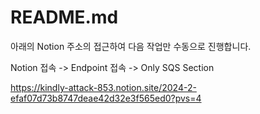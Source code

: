 # README.md

아래의 Notion 주소의 접근하여 다음 작업만 수동으로 진행합니다.

Notion 접속 -> Endpoint 접속 -> Only SQS Section


https://kindly-attack-853.notion.site/2024-2-efaf07d73b8747deae42d32e3f565ed0?pvs=4
